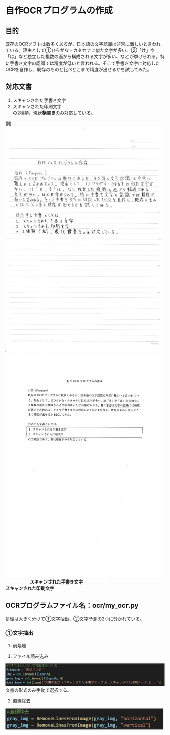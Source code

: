 # 自作OCRプログラムの作成

## 目的
既存のOCRソフトは数多くあるが、日本語の文字認識は非常に難しいと言われている。理由として①ひらがな・カタカナに似た文字が多い、②「け」や「は」など独立した複数の画から構成される文字が多い、などが挙げられる。特に手書き文字の認識では精度が低いと言われる。そこで手書き文字に対応したOCRを自作し、既存のものと比べどこまで精度が出せるかを試してみた。

## 対応文書
1.	スキャンされた手書き文字
2.	スキャンされた印刷文字   
      の2種類。現状**横書き**のみ対応している。
      
例)  
<img src="/images/ocr_images/スキャンされた手書き文字.jpg" width = "500"> <img src="/images/ocr_images/スキャンされた印刷文字.jpg" width = "500">
 &emsp;       &emsp;　   　　__スキャンされた手書き文字__　　　　　　　　　　　　　　　　　　　　　　__スキャンされた印刷文字__    
 
 
 
 
## OCRプログラムファイル名：ocr/my_ocr.py
処理は大きく分けて①文字抽出、②文字予測の2つに分かれている。

### ①文字抽出
1. 前処理    
1) ファイル読み込み  
<img src="/images/ocr_images/ファイル読み込み.jpg" width = "700">  
文書の形式のみ手動で選択する。  

2) 直線除去  
<img src="/images/ocr_images/直線除去.jpg" width = "500">  
  
 
 
 
 
 
